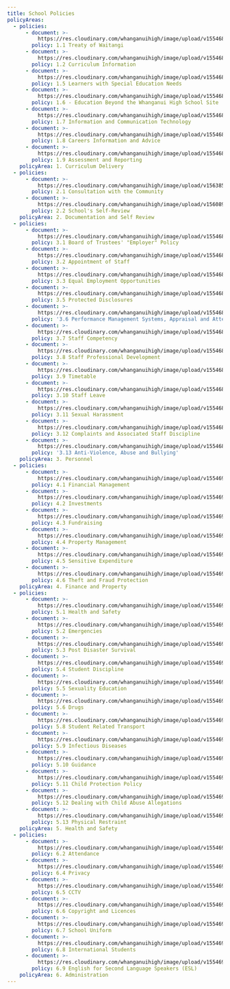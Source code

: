 ```yaml
---
title: School Policies
policyAreas:
  - policies:
      - document: >-
          https://res.cloudinary.com/whanganuihigh/image/upload/v1554683536/School%20Policies/1.1--Treaty-of-Waitangi_-updated-October-2016.pdf
        policy: 1.1 Treaty of Waitangi
      - document: >-
          https://res.cloudinary.com/whanganuihigh/image/upload/v1554683531/School%20Policies/1.2--Curriculum-Information_-updated-October-2016.pdf
        policy: 1.2 Curriculum Information
      - document: >-
          https://res.cloudinary.com/whanganuihigh/image/upload/v1554683532/School%20Policies/1.5--Students-with-Additional-Learning-Needs_-updated-September-2016.pdf
        policy: 1.5 Learners with Special Education Needs
      - document: >-
          https://res.cloudinary.com/whanganuihigh/image/upload/v1554683532/School%20Policies/1.6--Education-beyond-the-Whanganui-High-School-Site_-updated-August-2016.pdf
        policy: 1.6 - Education Beyond the Whanganui High School Site
      - document: >-
          https://res.cloudinary.com/whanganuihigh/image/upload/v1554683532/School%20Policies/1.7--Information-and-Communication-Technology_-updated-August-2016.pdf
        policy: 1.7 Information and Communication Technology
      - document: >-
          https://res.cloudinary.com/whanganuihigh/image/upload/v1554683532/School%20Policies/1.8--Careers-Information--Advice_-updated-September-2016.pdf
        policy: 1.8 Careers Information and Advice
      - document: >-
          https://res.cloudinary.com/whanganuihigh/image/upload/v1554683533/School%20Policies/1.9---Assessment-and-Reporting_-updated-October-2016.pdf
        policy: 1.9 Assessment and Reporting
    policyArea: 1. Curriculum Delivery
  - policies:
      - document: >-
          https://res.cloudinary.com/whanganuihigh/image/upload/v1563854048/School%20Policies/2.1_-Board_of_Trustees_Consultation_with_the_Community_updated_March_....pdf
        policy: 2.1 Consultation with the Community
      - document: >-
          https://res.cloudinary.com/whanganuihigh/image/upload/v1560893173/School%20Policies/2.2_-School_s_Self-Review_Policy_updated_March_2019.pdf
        policy: 2.2 School's Self-Review
    policyArea: 2. Documentation and Self Review
  - policies:
      - document: >-
          https://res.cloudinary.com/whanganuihigh/image/upload/v1554683534/School%20Policies/3.1---Board-of-Trustees-Employer-Policy_-updated-October-2016.pdf
        policy: 3.1 Board of Trustees' "Employer" Policy
      - document: >-
          https://res.cloudinary.com/whanganuihigh/image/upload/v1554683534/School%20Policies/3.2---Appointment-of-Staff-Policy_-updated-November-2018.pdf
        policy: 3.2 Appointment of Staff
      - document: >-
          https://res.cloudinary.com/whanganuihigh/image/upload/v1554683534/School%20Policies/3.3--EEO-Policy.updated-October-2018.pdf
        policy: 3.3 Equal Employment Opportunities
      - document: >-
          https://res.cloudinary.com/whanganuihigh/image/upload/v1554683534/School%20Policies/3.5--Protected-Disclosures-Policy.updated-October-2016.pdf
        policy: 3.5 Protected Disclosures
      - document: >-
          https://res.cloudinary.com/whanganuihigh/image/upload/v1554683534/School%20Policies/3.6---Performance-Management-System_-Appraisal-and-Attestation-Policy_-updated-October-2016.pdf
        policy: '3.6 Performance Management Systems, Appraisal and Attestation'
      - document: >-
          https://res.cloudinary.com/whanganuihigh/image/upload/v1554683535/School%20Policies/3.7---Staff-Competency_-updated-October-2016.pdf
        policy: 3.7 Staff Competency
      - document: >-
          https://res.cloudinary.com/whanganuihigh/image/upload/v1554683534/School%20Policies/3.8---Staff-Professional-Development_-updated-October-2016.pdf
        policy: 3.8 Staff Professional Development
      - document: >-
          https://res.cloudinary.com/whanganuihigh/image/upload/v1554683535/School%20Policies/3.9--Timetable-Policy_-updated-April-2018.pdf
        policy: 3.9 Timetable
      - document: >-
          https://res.cloudinary.com/whanganuihigh/image/upload/v1554683535/School%20Policies/3.10---Staff-Leave_-updated-October-2016.pdf
        policy: 3.10 Staff Leave
      - document: >-
          https://res.cloudinary.com/whanganuihigh/image/upload/v1554683536/School%20Policies/3.11---Sexual-Harassment_-updated-October-2016.pdf
        policy: 3.11 Sexual Harassment
      - document: >-
          https://res.cloudinary.com/whanganuihigh/image/upload/v1554683536/School%20Policies/3.12--Complaints-and-Associated-Staff-Discipline_-updated-October-2016.pdf
        policy: 3.12 Complaints and Associated Staff Discipline
      - document: >-
          https://res.cloudinary.com/whanganuihigh/image/upload/v1554683537/School%20Policies/3.13---Anti-Violence_-Abuse_-Bullying-Police---October-2018.pdf
        policy: '3.13 Anti-Violence, Abuse and Bullying'
    policyArea: 3. Personnel
  - policies:
      - document: >-
          https://res.cloudinary.com/whanganuihigh/image/upload/v1554693558/School%20Policies/4.1---Financial-Management_-updated-November-2016.pdf
        policy: 4.1 Financial Management
      - document: >-
          https://res.cloudinary.com/whanganuihigh/image/upload/v1554693559/School%20Policies/4.2---Investments_-updated-November-2016.pdf
        policy: 4.2 Investments
      - document: >-
          https://res.cloudinary.com/whanganuihigh/image/upload/v1554693557/School%20Policies/4.3---Fundraising_-updated-November-2016.pdf
        policy: 4.3 Fundraising
      - document: >-
          https://res.cloudinary.com/whanganuihigh/image/upload/v1554693559/School%20Policies/4.4--Property-Management---updated-June-2015.pdf
        policy: 4.4 Property Management
      - document: >-
          https://res.cloudinary.com/whanganuihigh/image/upload/v1554693559/School%20Policies/4.5---Sensitive-Expenditure_-updated-August-2016.pdf
        policy: 4.5 Sensitive Expenditure
      - document: >-
          https://res.cloudinary.com/whanganuihigh/image/upload/v1554693559/School%20Policies/4.6---Theft-and-Fraud-Prevention_-updated-September-2016.pdf
        policy: 4.6 Theft and Fraud Protection
    policyArea: 4. Finance and Property
  - policies:
      - document: >-
          https://res.cloudinary.com/whanganuihigh/image/upload/v1554693562/School%20Policies/5.1--Health-and-Safety-Policy_-updated-October-2018.pdf
        policy: 5.1 Health and Safety
      - document: >-
          https://res.cloudinary.com/whanganuihigh/image/upload/v1554693560/School%20Policies/5.2--Emergencies-Policy-_-updated-October-2018.pdf
        policy: 5.2 Emergencies
      - document: >-
          https://res.cloudinary.com/whanganuihigh/image/upload/v1554693560/School%20Policies/5.3--Post-Disaster-Survival-Policy_-updated-October-2018.pdf
        policy: 5.3 Post Disaster Survival
      - document: >-
          https://res.cloudinary.com/whanganuihigh/image/upload/v1554693559/School%20Policies/5.4--Student-Discipline-Policy-_-updated-November-2016.pdf
        policy: 5.4 Student Discipline
      - document: >-
          https://res.cloudinary.com/whanganuihigh/image/upload/v1554693560/School%20Policies/5.5--Sexuality-Education-Policy_-updated-August-2018.pdf
        policy: 5.5 Sexuality Education
      - document: >-
          https://res.cloudinary.com/whanganuihigh/image/upload/v1554693561/School%20Policies/5.6--Drugs-Policy_-updated-April-2018.pdf
        policy: 5.6 Drugs
      - document: >-
          https://res.cloudinary.com/whanganuihigh/image/upload/v1554693561/School%20Policies/5.8-Student-Related-Transport.updated-Feb-2018.pdf
        policy: 5.8 Student Related Transport
      - document: >-
          https://res.cloudinary.com/whanganuihigh/image/upload/v1554693562/School%20Policies/5.9-Infectious-Diseases.updated-Feb-2018.pdf
        policy: 5.9 Infectious Diseases
      - document: >-
          https://res.cloudinary.com/whanganuihigh/image/upload/v1554693562/School%20Policies/5.10-Guidance_-updated-May-2018.pdf
        policy: 5.10 Guidance
      - document: >-
          https://res.cloudinary.com/whanganuihigh/image/upload/v1554693562/School%20Policies/5.11-Child-Protection-Policy-in-Schools_-April-2018.pdf
        policy: 5.11 Child Protection Policy
      - document: >-
          https://res.cloudinary.com/whanganuihigh/image/upload/v1554693562/School%20Policies/5.12-Dealing-with-Child-Abuse-Allegations-against-Employees-in-Schools_-April-2018.pdf
        policy: 5.12 Dealing with Child Abuse Allegations
      - document: >-
          https://res.cloudinary.com/whanganuihigh/image/upload/v1554693563/School%20Policies/5.13-Physical-Restraint-Policy_-October-2018.pdf
        policy: 5.13 Physical Restraint
    policyArea: 5. Health and Safety
  - policies:
      - document: >-
          https://res.cloudinary.com/whanganuihigh/image/upload/v1554693563/School%20Policies/6.2-Attendance_-updated-April-2018.pdf
        policy: 6.2 Attendance
      - document: >-
          https://res.cloudinary.com/whanganuihigh/image/upload/v1554693564/School%20Policies/6.4-Privacy_-updated-April-2018.pdf
        policy: 6.4 Privacy
      - document: >-
          https://res.cloudinary.com/whanganuihigh/image/upload/v1554693563/School%20Policies/6.5---CCTV.pdf
        policy: 6.5 CCTV
      - document: >-
          https://res.cloudinary.com/whanganuihigh/image/upload/v1554693563/School%20Policies/6.6-Copyright--Licences_-updated-July-2018.pdf
        policy: 6.6 Copyright and Licences
      - document: >-
          https://res.cloudinary.com/whanganuihigh/image/upload/v1554693564/School%20Policies/6.7-School-Uniform_-updated-June-2018.pdf
        policy: 6.7 School Uniform
      - document: >-
          https://res.cloudinary.com/whanganuihigh/image/upload/v1554693564/School%20Policies/6.8-International-Students_-updated-May-2018.pdf
        policy: 6.8 International Students
      - document: >-
          https://res.cloudinary.com/whanganuihigh/image/upload/v1554693564/School%20Policies/6.9-ESL-Student_-updated-May-2018.pdf
        policy: 6.9 English for Second Language Speakers (ESL)
    policyArea: 6. Administration
---
```


